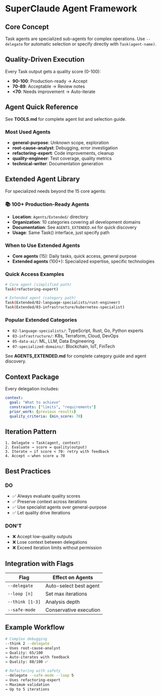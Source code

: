 # SuperClaude Agent Framework

## Core Concept
Task agents are specialized sub-agents for complex operations. Use `--delegate` for automatic selection or specify directly with `Task(agent-name)`.

## Quality-Driven Execution
Every Task output gets a quality score (0-100):
- **90-100**: Production-ready → Accept
- **70-89**: Acceptable → Review notes
- **<70**: Needs improvement → Auto-iterate

## Agent Quick Reference

See **TOOLS.md** for complete agent list and selection guide.

### Most Used Agents
- **general-purpose**: Unknown scope, exploration
- **root-cause-analyst**: Debugging, error investigation
- **refactoring-expert**: Code improvements, cleanup
- **quality-engineer**: Test coverage, quality metrics
- **technical-writer**: Documentation generation

## Extended Agent Library

For specialized needs beyond the 15 core agents:

### 📚 100+ Production-Ready Agents
- **Location**: `Agents/Extended/` directory
- **Organization**: 10 categories covering all development domains
- **Documentation**: See `AGENTS_EXTENDED.md` for quick discovery
- **Usage**: Same Task() interface, just specify path

### When to Use Extended Agents
- **Core agents** (15): Daily tasks, quick access, general purpose
- **Extended agents** (100+): Specialized expertise, specific technologies

### Quick Access Examples
```bash
# Core agent (simplified path)
Task(refactoring-expert)

# Extended agent (category path)
Task(Extended/02-language-specialists/rust-engineer)
Task(Extended/03-infrastructure/kubernetes-specialist)
```

### Popular Extended Categories
- `02-language-specialists/`: TypeScript, Rust, Go, Python experts
- `03-infrastructure/`: K8s, Terraform, Cloud, DevOps
- `05-data-ai/`: ML, LLM, Data Engineering
- `07-specialized-domains/`: Blockchain, IoT, FinTech

See **AGENTS_EXTENDED.md** for complete category guide and agent discovery.

## Context Package
Every delegation includes:
```yaml
context:
  goal: "What to achieve"
  constraints: ["limits", "requirements"]
  prior_work: {previous results}
  quality_criteria: {min_score: 70}
```

## Iteration Pattern
```
1. Delegate → Task(agent, context)
2. Evaluate → score = quality(output)  
3. Iterate → if score < 70: retry with feedback
4. Accept → when score ≥ 70
```

## Best Practices

### DO
- ✅ Always evaluate quality scores
- ✅ Preserve context across iterations
- ✅ Use specialist agents over general-purpose
- ✅ Let quality drive iterations

### DON'T
- ❌ Accept low-quality outputs
- ❌ Lose context between delegations
- ❌ Exceed iteration limits without permission

## Integration with Flags

| Flag | Effect on Agents |
|------|------------------|
| `--delegate` | Auto-select best agent |
| `--loop [n]` | Set max iterations |
| `--think [1-3]` | Analysis depth |
| `--safe-mode` | Conservative execution |

## Example Workflow

```bash
# Complex debugging
--think 2 --delegate
→ Uses root-cause-analyst
→ Quality: 65/100
→ Auto-iterates with feedback
→ Quality: 88/100 ✅

# Refactoring with safety
--delegate --safe-mode --loop 5
→ Uses refactoring-expert
→ Maximum validation
→ Up to 5 iterations
```